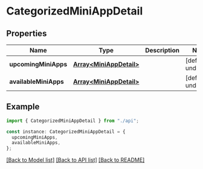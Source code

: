 # CategorizedMiniAppDetail

## Properties

| Name                  | Type                                               | Description | Notes                  |
| --------------------- | -------------------------------------------------- | ----------- | ---------------------- |
| **upcomingMiniApps**  | [**Array&lt;MiniAppDetail&gt;**](MiniAppDetail.md) |             | [default to undefined] |
| **availableMiniApps** | [**Array&lt;MiniAppDetail&gt;**](MiniAppDetail.md) |             | [default to undefined] |

## Example

```typescript
import { CategorizedMiniAppDetail } from "./api";

const instance: CategorizedMiniAppDetail = {
  upcomingMiniApps,
  availableMiniApps,
};
```

[[Back to Model list]](../README.md#documentation-for-models) [[Back to API list]](../README.md#documentation-for-api-endpoints) [[Back to README]](../README.md)
